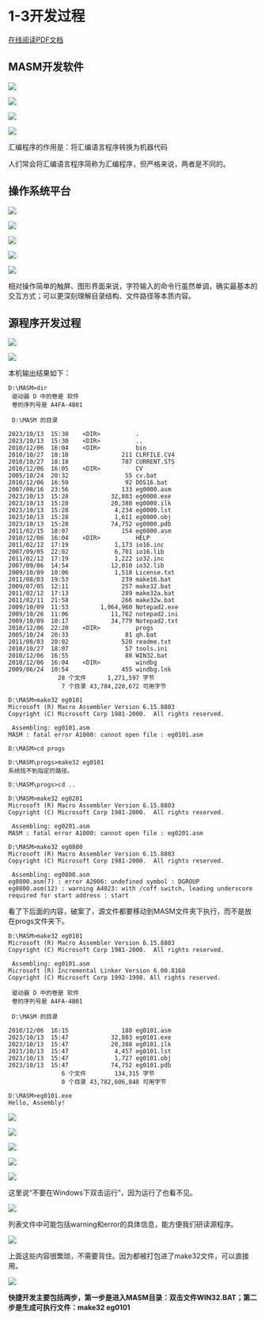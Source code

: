 # 1-3开发过程

<!-- toc -->

<a href="https://rosefinch-midsummer.github.io/book/file/as/1-3.pdf" target="_blank">在线阅读PDF文档</a>

## MASM开发软件

![](https://cdn.jsdelivr.net/gh/Rosefinch-Midsummer/MyImagesHost01/img/202310131508760.png)

![](https://cdn.jsdelivr.net/gh/Rosefinch-Midsummer/MyImagesHost01/img/202310131510705.png)

![](https://cdn.jsdelivr.net/gh/Rosefinch-Midsummer/MyImagesHost01/img/202310131511649.png)

![](https://cdn.jsdelivr.net/gh/Rosefinch-Midsummer/MyImagesHost01/img/202310131512384.png)

汇编程序的作用是：将汇编语言程序转换为机器代码

人们常会将汇编语言程序简称为汇编程序，但严格来说，两者是不同的。

## 操作系统平台



![](https://cdn.jsdelivr.net/gh/Rosefinch-Midsummer/MyImagesHost01/img/202310131518485.png)

![](https://cdn.jsdelivr.net/gh/Rosefinch-Midsummer/MyImagesHost01/img/202310131519304.png)

![](https://cdn.jsdelivr.net/gh/Rosefinch-Midsummer/MyImagesHost01/img/202310131520889.png)

![](https://cdn.jsdelivr.net/gh/Rosefinch-Midsummer/MyImagesHost01/img/202310131521488.png)

![](https://cdn.jsdelivr.net/gh/Rosefinch-Midsummer/MyImagesHost01/img/202310131522247.png)

相对操作简单的触屏、图形界面来说，字符输入的命令行虽然单调，确实最基本的交互方式；可以更深刻理解目录结构、文件路径等本质内容。

## 源程序开发过程

![](https://cdn.jsdelivr.net/gh/Rosefinch-Midsummer/MyImagesHost01/img/202310131532697.png)

![](https://cdn.jsdelivr.net/gh/Rosefinch-Midsummer/MyImagesHost01/img/202310131533521.png)

本机输出结果如下：

```
D:\MASM>dir
 驱动器 D 中的卷是 软件
 卷的序列号是 A4FA-4B01

 D:\MASM 的目录

2023/10/13  15:30    <DIR>          .
2023/10/13  15:30    <DIR>          ..
2010/12/06  16:04    <DIR>          bin
2010/10/27  18:18               211 CLRFILE.CV4
2010/10/27  18:18               787 CURRENT.STS
2010/12/06  16:05    <DIR>          CV
2005/10/24  20:32                55 cv.bat
2010/12/06  16:59                92 DOS16.bat
2007/08/16  23:56               133 eg0000.asm
2023/10/13  15:28            32,803 eg0000.exe
2023/10/13  15:28            20,388 eg0000.ilk
2023/10/13  15:28             4,234 eg0000.lst
2023/10/13  15:28             1,611 eg0000.obj
2023/10/13  15:28            74,752 eg0000.pdb
2011/02/15  18:07               154 eg0800.asm
2010/12/06  16:04    <DIR>          HELP
2011/02/12  17:19             1,173 io16.inc
2007/09/05  22:02             6,701 io16.lib
2011/02/12  17:19             1,222 io32.inc
2007/09/06  14:54            12,010 io32.lib
2009/10/09  10:06             1,518 License.txt
2011/08/03  19:53               239 make16.bat
2009/07/05  12:11               257 make32.bat
2011/02/12  17:13               289 make32a.bat
2011/02/11  21:58               266 make32w.bat
2009/10/09  11:53         1,064,960 Notepad2.exe
2009/10/26  11:06            11,762 notepad2.ini
2009/10/09  10:17            34,779 Notepad2.txt
2010/12/06  22:20    <DIR>          progs
2005/10/24  20:33                81 qh.bat
2011/08/03  20:02               520 readme.txt
2010/10/27  18:07                57 tools.ini
2010/12/06  16:55                88 WIN32.bat
2010/12/06  16:04    <DIR>          windbg
2009/06/24  10:54               455 windbg.lnk
              28 个文件      1,271,597 字节
               7 个目录 43,784,220,672 可用字节

D:\MASM>make32 eg0101
Microsoft (R) Macro Assembler Version 6.15.8803
Copyright (C) Microsoft Corp 1981-2000.  All rights reserved.

 Assembling: eg0101.asm
MASM : fatal error A1000: cannot open file : eg0101.asm

D:\MASM>cd progs

D:\MASM\progs>make32 eg0101
系统找不到指定的路径。

D:\MASM\progs>cd ..

D:\MASM>make32 eg0201
Microsoft (R) Macro Assembler Version 6.15.8803
Copyright (C) Microsoft Corp 1981-2000.  All rights reserved.

 Assembling: eg0201.asm
MASM : fatal error A1000: cannot open file : eg0201.asm

D:\MASM>make32 eg0800
Microsoft (R) Macro Assembler Version 6.15.8803
Copyright (C) Microsoft Corp 1981-2000.  All rights reserved.

 Assembling: eg0800.asm
eg0800.asm(7) : error A2006: undefined symbol : DGROUP
eg0800.asm(12) : warning A4023: with /coff switch, leading underscore required for start address : start
```

看了下后面的内容，破案了，源文件都要移动到MASM文件夹下执行，而不是放在progs文件夹下。

```
D:\MASM>make32 eg0101
Microsoft (R) Macro Assembler Version 6.15.8803
Copyright (C) Microsoft Corp 1981-2000.  All rights reserved.

 Assembling: eg0101.asm
Microsoft (R) Incremental Linker Version 6.00.8168
Copyright (C) Microsoft Corp 1992-1998. All rights reserved.

 驱动器 D 中的卷是 软件
 卷的序列号是 A4FA-4B01

 D:\MASM 的目录

2010/12/06  16:15               188 eg0101.asm
2023/10/13  15:47            32,803 eg0101.exe
2023/10/13  15:47            20,388 eg0101.ilk
2023/10/13  15:47             4,457 eg0101.lst
2023/10/13  15:47             1,727 eg0101.obj
2023/10/13  15:47            74,752 eg0101.pdb
               6 个文件        134,315 字节
               0 个目录 43,782,606,848 可用字节

D:\MASM>eg0101.exe
Hello, Assembly!
```

![](https://cdn.jsdelivr.net/gh/Rosefinch-Midsummer/MyImagesHost01/img/202310131544030.png)


![](https://cdn.jsdelivr.net/gh/Rosefinch-Midsummer/MyImagesHost01/img/202310131545152.png)

![](https://cdn.jsdelivr.net/gh/Rosefinch-Midsummer/MyImagesHost01/img/202310131549184.png)

![](https://cdn.jsdelivr.net/gh/Rosefinch-Midsummer/MyImagesHost01/img/202310131550868.png)

![](https://cdn.jsdelivr.net/gh/Rosefinch-Midsummer/MyImagesHost01/img/202310131554816.png)

这里说“不要在Windows下双击运行”，因为运行了也看不见。

![](https://cdn.jsdelivr.net/gh/Rosefinch-Midsummer/MyImagesHost01/img/202310131556180.png)


列表文件中可能包括warning和error的具体信息，能方便我们研读源程序。

![](https://cdn.jsdelivr.net/gh/Rosefinch-Midsummer/MyImagesHost01/img/202310131558938.png)

上面这些内容很繁琐，不需要背住。因为都被打包进了make32文件，可以直接用。

![](https://cdn.jsdelivr.net/gh/Rosefinch-Midsummer/MyImagesHost01/img/202310131600948.png)

**快捷开发主要包括两步，第一步是进入MASM目录：双击文件WIN32.BAT；第二步是生成可执行文件：make32 eg0101**














